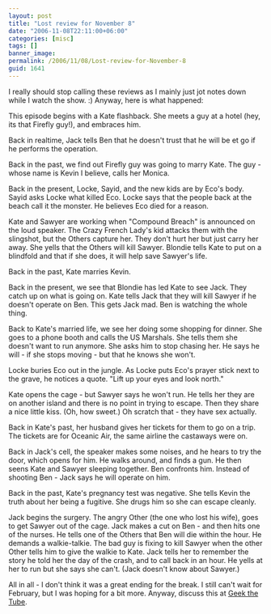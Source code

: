 ```yaml
---
layout: post
title: "Lost review for November 8"
date: "2006-11-08T22:11:00+06:00"
categories: [misc]
tags: []
banner_image: 
permalink: /2006/11/08/Lost-review-for-November-8
guid: 1641
---
```


I really should stop calling these reviews as I mainly just jot notes down while I watch the show. :) Anyway, here is what happened:
<!--more-->
This episode begins with a Kate flashback. She meets a guy at a hotel (hey, its that Firefly guy!), and embraces him.

Back in realtime, Jack tells Ben that he doesn't trust that he will be et go if he performs the operation.

Back in the past, we find out Firefly guy was going to marry Kate. The guy - whose name is Kevin I believe, calls her Monica.

Back in the present, Locke, Sayid, and the new kids are by Eco's body. Sayid asks Locke what killed Eco. Locke says that the people back at the beach call it the monster. He believes Eco died for a reason. 

Kate and Sawyer are working when "Compound Breach" is announced on the loud speaker. The Crazy French Lady's kid attacks them with the slingshot, but the Others capture her. They don't hurt her but just carry her away. She yells that the Others will kill Sawyer. Blondie tells Kate to put on a blindfold and that if she does, it will help save Sawyer's life. 

Back in the past, Kate marries Kevin. 

Back in the present, we see that Blondie has led Kate to see Jack. They catch up on what is going on. Kate tells Jack that they will kill Sawyer if he doesn't operate on Ben. This gets Jack mad. Ben is watching the whole thing.

Back to Kate's married life, we see her doing some shopping for dinner. She goes to a phone booth and calls the US Marshals. She tells them she doesn't want to run anymore. She asks him to stop chasing her. He says he will - if she stops moving - but that he knows she won't. 

Locke buries Eco out in the jungle. As Locke puts Eco's prayer stick next to the grave, he notices a quote. "Lift up your eyes and look north."

Kate opens the cage - but Sawyer says he won't run. He tells her they are on another island and there is no point in trying to escape. Then they share a nice little kiss. (Oh, how sweet.) Oh scratch that - they have sex actually. 

Back in Kate's past, her husband gives her tickets for them to go on a trip. The tickets are for Oceanic Air, the same airline the castaways were on.

Back in Jack's cell, the speaker makes some noises, and he hears to try the door, which opens for him. He walks around, and finds a gun. He then seens Kate and Sawyer sleeping together. Ben confronts him. Instead of shooting Ben - Jack says he will operate on him. 

Back in the past, Kate's pregnancy test was negative. She tells Kevin the truth about her being a fugitive. She drugs him so she can escape cleanly. 

Jack begins the surgery. The angry Other (the one who lost his wife), goes to get Sawyer out of the cage. Jack makes a cut on Ben - and then hits one of the nurses. He tells one of the Others that Ben will die within the hour. He demands a walkie-talkie. The bad guy is fixing to kill Sawyer when the other Other tells him to give the walkie to Kate. Jack tells her to remember the story he told her the day of the crash, and to call back in an hour.  He yells at her to run but she says she can't. (Jack doesn't know about Sawyer.)

All in all - I don't think it was a great ending for the break. I still can't wait for February, but I was hoping for a bit more. Anyway, discuss this at <a href="http://ray.camdenfamily.com/forums/forums.cfm?conferenceid=BDDEBB9D-E001-6659-BC7A3C34BAE80EF2">Geek the Tube</a>.